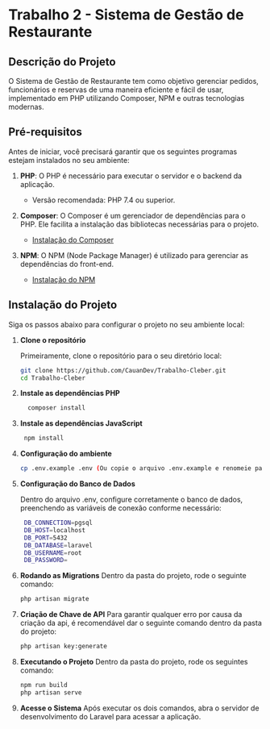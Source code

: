 # Trabalho 2 - Sistema de Gestão de Restaurante

## Descrição do Projeto
O Sistema de Gestão de Restaurante tem como objetivo gerenciar pedidos, funcionários e reservas de uma maneira eficiente e fácil de usar, implementado em PHP utilizando Composer, NPM e outras tecnologias modernas.

## Pré-requisitos

Antes de iniciar, você precisará garantir que os seguintes programas estejam instalados no seu ambiente:

1. **PHP**: O PHP é necessário para executar o servidor e o backend da aplicação.
   - Versão recomendada: PHP 7.4 ou superior.
   
2. **Composer**: O Composer é um gerenciador de dependências para o PHP. Ele facilita a instalação das bibliotecas necessárias para o projeto.
   - [Instalação do Composer](https://getcomposer.org/download/)

3. **NPM**: O NPM (Node Package Manager) é utilizado para gerenciar as dependências do front-end.
   - [Instalação do NPM](https://docs.npmjs.com/downloading-and-installing-node-js-and-npm)

## Instalação do Projeto

Siga os passos abaixo para configurar o projeto no seu ambiente local:

1. **Clone o repositório**

   Primeiramente, clone o repositório para o seu diretório local:

   ```bash
   git clone https://github.com/CauanDev/Trabalho-Cleber.git
   cd Trabalho-Cleber
   ```
2. **Instale as dependências PHP**
   ```bash
     composer install
   ```
3. **Instale as dependências JavaScript**
   ```bash
    npm install
   ```
4. **Configuração do ambiente**
    ```bash
    cp .env.example .env (Ou copie o arquivo .env.example e renomeie para .env somente)
    ```
5. **Configuração do Banco de Dados**

   Dentro do arquivo .env, configure corretamente o banco de dados, preenchendo as variáveis de conexão conforme necessário:
   ```bash
    DB_CONNECTION=pgsql
    DB_HOST=localhost
    DB_PORT=5432
    DB_DATABASE=laravel
    DB_USERNAME=root
    DB_PASSWORD=
   ```
6. **Rodando as Migrations**
   Dentro da pasta do projeto, rode o seguinte comando:
   ```bash
   php artisan migrate
   ```

8. **Criação de Chave de API**
    Para garantir qualquer erro por causa da criação da api, é recomendável dar o seguinte comando dentro da pasta do projeto:
    ```bash
    php artisan key:generate
    ```
9. **Executando o Projeto**
   Dentro da pasta do projeto, rode os seguintes comando:
   ```bash
   npm run build
   php artisan serve
   ```
10. **Acesse o Sistema**
    Após executar os dois comandos, abra o servidor de desenvolvimento do Laravel para acessar a aplicação.

